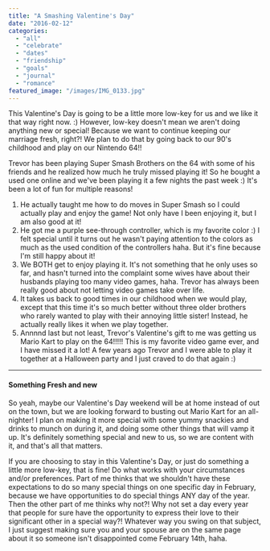 ```yaml
---
title: "A Smashing Valentine's Day"
date: "2016-02-12"
categories: 
  - "all"
  - "celebrate"
  - "dates"
  - "friendship"
  - "goals"
  - "journal"
  - "romance"
featured_image: "/images/IMG_0133.jpg"
---
```


This Valentine's Day is going to be a little more low-key for us and we like it that way right now. :) However, low-key doesn't mean we aren't doing anything new or special! Because we want to continue keeping our marriage fresh, right?! We plan to do that by going back to our 90's childhood and play on our Nintendo 64!!

Trevor has been playing Super Smash Brothers on the 64 with some of his friends and he realized how much he truly missed playing it! So he bought a used one online and we've been playing it a few nights the past week :) It's been a lot of fun for multiple reasons!

1. He actually taught me how to do moves in Super Smash so I could actually play and enjoy the game! Not only have I been enjoying it, but I am also good at it!
2. He got me a purple see-through controller, which is my favorite color :) I felt special until it turns out he wasn't paying attention to the colors as much as the used condition of the controllers haha. But it's fine because I'm still happy about it!
3. We BOTH get to enjoy playing it. It's not something that he only uses so far, and hasn't turned into the complaint some wives have about their husbands playing too many video games, haha. Trevor has always been really good about not letting video games take over life.
4. It takes us back to good times in our childhood when we would play, except that this time it's so much better without three older brothers who rarely wanted to play with their annoying little sister! Instead, he actually really likes it when we play together.
5. Annnnd last but not least, Trevor's Valentine's gift to me was getting us Mario Kart to play on the 64!!!!! This is my favorite video game ever, and I have missed it a lot! A few years ago Trevor and I were able to play it together at a Halloween party and I just craved to do that again :)

* * *

#### Something Fresh and new

So yeah, maybe our Valentine's Day weekend will be at home instead of out on the town, but we are looking forward to busting out Mario Kart for an all-nighter! I plan on making it more special with some yummy snackies and drinks to munch on during it, and doing some other things that will vamp it up. It's definitely something special and new to us, so we are content with it, and that's all that matters.

If you are choosing to stay in this Valentine's Day, or just do something a little more low-key, that is fine! Do what works with your circumstances and/or preferences. Part of me thinks that we shouldn't have these expectations to do so many special things on one specific day in February, because we have opportunities to do special things ANY day of the year. Then the other part of me thinks why not?! Why not set a day every year that people for sure have the opportunity to express their love to their significant other in a special way?! Whatever way you swing on that subject, I just suggest making sure you and your spouse are on the same page about it so someone isn't disappointed come February 14th, haha.
